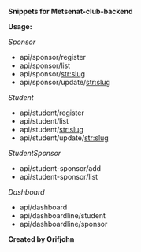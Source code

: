 **Snippets for Metsenat-club-backend**

**Usage:**

*Sponsor*
* api/sponsor/register
* api/sponsor/list
* api/sponsor/<str:slug>
* api/sponsor/update/<str:slug>

*Student*
* api/student/register
* api/student/list
* api/student/<str:slug>
* api/student/update/<str:slug>

*StudentSponsor*

* api/student-sponsor/add
* api/student-sponsor/list

*Dashboard*

* api/dashboard
* api/dashboardline/student
* api/dashboardline/sponsor


**Created by Orifjohn**

